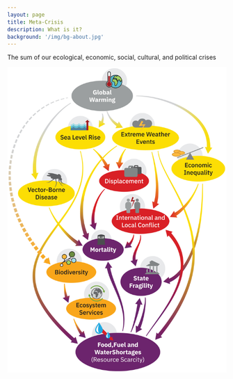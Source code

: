 ```yaml
---
layout: page
title: Meta-Crisis
description: What is it?
background: '/img/bg-about.jpg'
---
```

The sum of our ecological, economic, social, cultural, and political crises

![alt text](img\metacrisis\pnas.jpg)



